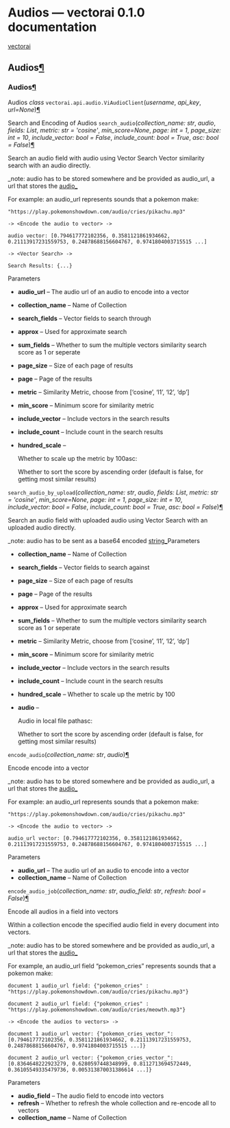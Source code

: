 # Audios — vectorai 0.1.0 documentation

 [vectorai]()

## Audios[¶]()

### Audios[¶]()

Audios _class_ `vectorai.api.audio.ViAudioClient`\(_username_, _api\_key_, _url=None_\)[¶]()

Search and Encoding of Audios `search_audio`\(_collection\_name: str_, _audio_, _fields: List_, _metric: str = 'cosine'_, _min\_score=None_, _page: int = 1_, _page\_size: int = 10_, _include\_vector: bool = False_, _include\_count: bool = True_, _asc: bool = False_\)[¶]()

Search an audio field with audio using Vector Search Vector similarity search with an audio directly.

\_note: audio has to be stored somewhere and be provided as audio\_url, a url that stores the [audio\_]()

For example: an audio\_url represents sounds that a pokemon make:

```text
"https://play.pokemonshowdown.com/audio/cries/pikachu.mp3"

-> <Encode the audio to vector> ->

audio vector: [0.794617772102356, 0.3581121861934662, 0.21113917231559753, 0.24878688156604767, 0.9741804003715515 ...]

-> <Vector Search> ->

Search Results: {...}
```

Parameters

* **audio\_url** – The audio url of an audio to encode into a vector
* **collection\_name** – Name of Collection
* **search\_fields** – Vector fields to search through
* **approx** – Used for approximate search
* **sum\_fields** – Whether to sum the multiple vectors similarity search score as 1 or seperate
* **page\_size** – Size of each page of results
* **page** – Page of the results
* **metric** – Similarity Metric, choose from \[‘cosine’, ‘l1’, ‘l2’, ‘dp’\]
* **min\_score** – Minimum score for similarity metric
* **include\_vector** – Include vectors in the search results
* **include\_count** – Include count in the search results
* **hundred\_scale** –

  Whether to scale up the metric by 100asc:

  Whether to sort the score by ascending order \(default is false, for getting most similar results\)

 `search_audio_by_upload`\(_collection\_name: str_, _audio_, _fields: List_, _metric: str = 'cosine'_, _min\_score=None_, _page: int = 1_, _page\_size: int = 10_, _include\_vector: bool = False_, _include\_count: bool = True_, _asc: bool = False_\)[¶]()

Search an audio field with uploaded audio using Vector Search with an uploaded audio directly.

\_note: audio has to be sent as a base64 encoded [string\_]()Parameters

* **collection\_name** – Name of Collection
* **search\_fields** – Vector fields to search against
* **page\_size** – Size of each page of results
* **page** – Page of the results
* **approx** – Used for approximate search
* **sum\_fields** – Whether to sum the multiple vectors similarity search score as 1 or seperate
* **metric** – Similarity Metric, choose from \[‘cosine’, ‘l1’, ‘l2’, ‘dp’\]
* **min\_score** – Minimum score for similarity metric
* **include\_vector** – Include vectors in the search results
* **include\_count** – Include count in the search results
* **hundred\_scale** – Whether to scale up the metric by 100
* **audio** –

  Audio in local file pathasc:

  Whether to sort the score by ascending order \(default is false, for getting most similar results\)

 `encode_audio`\(_collection\_name: str_, _audio_\)[¶]()

Encode encode into a vector

\_note: audio has to be stored somewhere and be provided as audio\_url, a url that stores the [audio\_]()

For example: an audio\_url represents sounds that a pokemon make:

```text
"https://play.pokemonshowdown.com/audio/cries/pikachu.mp3"

-> <Encode the audio to vector> ->

audio_url vector: [0.794617772102356, 0.3581121861934662, 0.21113917231559753, 0.24878688156604767, 0.9741804003715515 ...]
```

Parameters

* **audio\_url** – The audio url of an audio to encode into a vector
* **collection\_name** – Name of Collection

 `encode_audio_job`\(_collection\_name: str_, _audio\_field: str_, _refresh: bool = False_\)[¶]()

Encode all audios in a field into vectors

Within a collection encode the specified audio field in every document into vectors.

\_note: audio has to be stored somewhere and be provided as audio\_url, a url that stores the [audio\_]()

For example, an audio\_url field “pokemon\_cries” represents sounds that a pokemon make:

```text
document 1 audio_url field: {"pokemon_cries" : "https://play.pokemonshowdown.com/audio/cries/pikachu.mp3"}

document 2 audio_url field: {"pokemon_cries" : "https://play.pokemonshowdown.com/audio/cries/meowth.mp3"}

-> <Encode the audios to vectors> ->

document 1 audio_url vector: {"pokemon_cries_vector_": [0.794617772102356, 0.3581121861934662, 0.21113917231559753, 0.24878688156604767, 0.9741804003715515 ...]}

document 2 audio_url vector: {"pokemon_cries_vector_": [0.8364648222923279, 0.6280597448348999, 0.8112713694572449, 0.36105549335479736, 0.005313870031386614 ...]}
```

Parameters

* **audio\_field** – The audio field to encode into vectors
* **refresh** – Whether to refresh the whole collection and re-encode all to vectors
* **collection\_name** – Name of Collection

